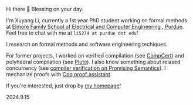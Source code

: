 Hi there 👋 Blessing on your day. 

I'm Xuyang Li, currently a 1st year PhD student working on formal methods at [Elmore Family School of Electrical and Computer Engineering
, Purdue](https://engineering.purdue.edu/ECE). Feel free to chat with me at `li5274 at purdue dot edu`!

I research on formal methods and software engineering techiques.

For former projects, I worked on verified compilation (see [CompCert](https://github.com/AbsInt/CompCert)) and polyhedral compilation (see [Pluto](https://github.com/bondhugula/pluto)). I also know something about relaxed concurrency (see [compiler verification on Promising Semantics](https://plax-lab.github.io/publications/promisingcomp/)). I mechanize proofs with [Coq proof assistant](https://coq.inria.fr/).

If you're interested, just drop by [my homepage](https://hughshine.github.io)! 

2024.9.15

